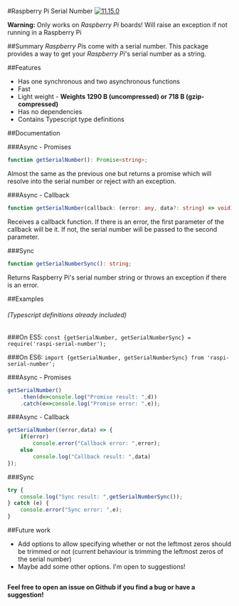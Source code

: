 #Raspberry Pi Serial Number [![11.15.0](https://badge.fury.io/js/raspi-serial-number.svg)](https://badge.fury.io/js/raspi-serial-number)

**Warning:** Only works on *Raspberry Pi* boards! Will raise an exception if not running in a Raspberry Pi

##Summary
*Raspberry Pi*s come with a serial number. This package provides a way to get your *Raspberry Pi*'s serial number as a string.

##Features
* Has one synchronous and two asynchronous functions
* Fast
* Light weight - **Weights 1290 B (uncompressed) or 718 B (gzip-compressed)**
* Has no dependencies
* Contains Typescript type definitions

##Documentation

###Async - Promises
```ts
function getSerialNumber(): Promise<string>;
```
Almost the same as the previous one but returns a promise which will resolve into the serial number or reject with an exception.

###Async - Callback
```ts
function getSerialNumber(callback: (error: any, data?: string) => void): void;
```
Receives a callback function. If there is an error, the first parameter of the callback will be it. If not, the serial number will be passed to the second parameter.

###Sync
```ts
function getSerialNumberSync(): string;
```
Returns Raspberry Pi's serial number string or throws an exception if there is an error.

##Examples

###### (Typescript definitions already included)

###On ES5:
`const {getSerialNumber, getSerialNumberSync} = require('raspi-serial-number');`

###On ES6:
`import {getSerialNumber, getSerialNumberSync} from 'raspi-serial-number';`

###Async - Promises
```ts
getSerialNumber()
    .then(d=>console.log("Promise result: ",d))
    .catch(e=>console.log("Promise error: ",e));
```

###Async - Callback
```ts
getSerialNumber((error,data) => {
    if(error)
        console.error("Callback error: ",error);
    else
        console.log("Callback result: ",data)
});
```

###Sync
```ts
try {
    console.log("Sync result: ",getSerialNumberSync());
} catch (e) {
    console.error("Sync error: ",e);
}
```


##Future work
* Add options to allow specifying whether or not the leftmost zeros should be trimmed or not (current behaviour is trimming the leftmost zeros of the serial number)
* Maybe add some other options. I'm open to suggestions!

##

**Feel free to open an issue on Github if you find a bug or have a suggestion!**